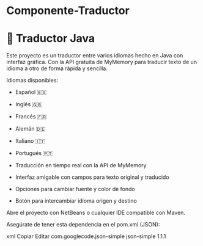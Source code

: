 # Componente-Traductor


# 📝 Traductor  Java

Este proyecto es un traductor entre varios idiomas hecho en Java con interfaz gráfica. Con la API gratuita de MyMemory para traducir texto de un idioma a otro de forma rápida y sencilla.



 Idiomas disponibles:

- Español 🇪🇸  
- Inglés 🇬🇧  
- Francés 🇫🇷  
- Alemán 🇩🇪  
- Italiano 🇮🇹  
- Portugués 🇵🇹



- Traducción en tiempo real con la API de MyMemory
- Interfaz amigable con campos para texto original y traducido
- Opciones para cambiar fuente y color de fondo
- Botón para intercambiar idioma origen y destino



Abre el proyecto con NetBeans o cualquier IDE compatible con Maven.

Asegúrate de tener esta dependencia en el pom.xml (JSON):

xml
Copiar
Editar
<dependency>
    <groupId>com.googlecode.json-simple</groupId>
    <artifactId>json-simple</artifactId>
    <version>1.1.1</version>
</dependency>
